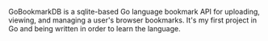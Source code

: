 GoBookmarkDB is a sqlite-based Go language bookmark API for uploading, viewing,
and managing a user's browser bookmarks.
It's my first project in Go and being written in order to learn the language.
